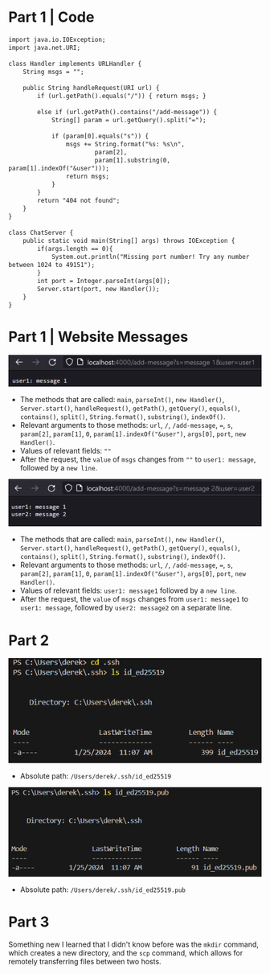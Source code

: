 # Part 1 | Code
```
import java.io.IOException;
import java.net.URI;

class Handler implements URLHandler {
    String msgs = "";

    public String handleRequest(URI url) {        
        if (url.getPath().equals("/")) { return msgs; }

        else if (url.getPath().contains("/add-message")) {
            String[] param = url.getQuery().split("=");

            if (param[0].equals("s")) {
                msgs += String.format("%s: %s\n",
                        param[2],
                        param[1].substring(0, param[1].indexOf("&user")));
                return msgs;
            }
        }
        return "404 not found";
    }
}

class ChatServer {
    public static void main(String[] args) throws IOException {
        if(args.length == 0){
            System.out.println("Missing port number! Try any number between 1024 to 49151");
        }
        int port = Integer.parseInt(args[0]);
        Server.start(port, new Handler());
    }
}
```
# Part 1 | Website Messages
![Add Message 1](message1.png)
* The methods that are called: `main`, `parseInt()`, `new Handler()`, `Server.start()`, `handleRequest()`, `getPath()`, `getQuery()`, `equals()`, `contains()`, `split()`, `String.format()`, `substring()`, `indexOf()`.
* Relevant arguments to those methods: `url`, `/`, `/add-message`, `=`, `s`, `param[2]`, `param[1]`, `0`, `param[1].indexOf("&user")`, `args[0]`, `port`, `new Handler()`.
* Values of relevant fields: `""`
* After the request, the `value` of `msgs` changes from `""` to `user1: message`, followed by a `new line`.

![Add Message 2](message2.png)
* The methods that are called: `main`, `parseInt()`, `new Handler()`, `Server.start()`, `handleRequest()`, `getPath()`, `getQuery()`, `equals()`, `contains()`, `split()`, `String.format()`, `substring()`, `indexOf()`.
* Relevant arguments to those methods: `url`, `/`, `/add-message`, `=`, `s`, `param[2]`, `param[1]`, `0`, `param[1].indexOf("&user")`, `args[0]`, `port`, `new Handler()`.
* Values of relevant fields: `user1: message1` followed by a `new line`.
* After the request, the `value` of `msgs` changes from `user1: message1` to `user1: message`, followed by `user2: message2` on a separate line.

# Part 2
![Private Key](privateKey.png)
* Absolute path: `/Users/derek/.ssh/id_ed25519`

![Public Key](publicKey.png)
* Absolute path: `/Users/derek/.ssh/id_ed25519.pub`

# Part 3
Something new I learned that I didn't know before was the `mkdir` command, which creates a new directory, and the `scp` command, which allows for remotely transferring files between two hosts.
